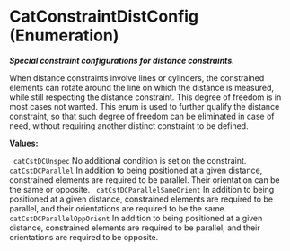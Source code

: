 # CatConstraintDistConfig (Enumeration)

**_Special constraint configurations for distance constraints._**

When distance constraints involve lines or cylinders, the constrained elements can rotate around the line on which the distance is measured, while still respecting the distance constraint. This degree of freedom is in most cases not wanted.
This enum is used to further qualify the distance constraint, so that such degree of freedom can be eliminated in case of need, without requiring another distinct constraint to be defined.

**Values:**

` catCstDCUnspec`      No additional condition is set on the constraint.
` catCstDCParallel`      In addition to being positioned at a given distance, constrained elements are required to be parallel. Their orientation can be the same or opposite.
` catCstDCParallelSameOrient`      In addition to being positioned at a given distance, constrained elements are required to be parallel, and their orientations are required to be the same.
` catCstDCParallelOppOrient`      In addition to being positioned at a given distance, constrained elements are required to be parallel, and their orientations are required to be opposite.